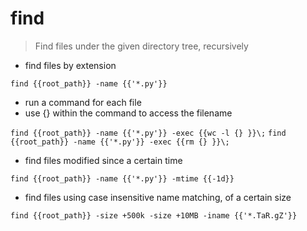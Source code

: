 # find

> Find files under the given directory tree, recursively

- find files by extension

`find {{root_path}} -name {{'*.py'}}`

- run a command for each file
- use {} within the command to access the filename

`find {{root_path}} -name {{'*.py'}} -exec {{wc -l {} }}\;`
`find {{root_path}} -name {{'*.py'}} -exec {{rm {} }}\;`

- find files modified since a certain time

`find {{root_path}} -name {{'*.py'}} -mtime {{-1d}}`

- find files using case insensitive name matching, of a certain size

`find {{root_path}} -size +500k -size +10MB -iname {{'*.TaR.gZ'}}`
